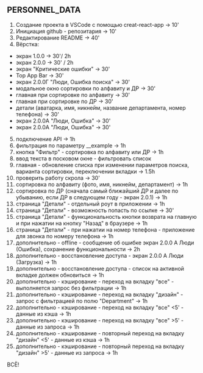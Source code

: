 ﻿## **PERSONNEL_DATA**

1.  Создание проекта в VSCode с помощью creat-react-app -> 10'
2.  Инициация github - репозитария -> 10'
3.  Редактирование README -> 40'
4.  Вёрстка:

- экран 1.0.0 -> 30'/ 2h
- экран 2.0.0 -> 30' / 2h
- экран "Критические ошибки" -> 30'
- Top App Bar -> 30'
- экран 2.0.0Г "Люди, Ошибка поиска" -> 30'
- модальное окно сортировки по алфавиту и ДР -> 30'
- главная при сортировке по алфавиту -> 30'
- главная при сортировке по ДР -> 30'
- детали (аватарка, имя, никнейм, название департамента, номер телефона) -> 30'
- экран 2.0.0А "Люди, Ошибка" -> 30'
- экран 2.0.0А "Люди, Ошибка" -> 30'

5.  подключение API -> 1h
6.  фильтрация по параметру \_\_example -> 1h
7.  кнопка "Фильтр" - сортировка по алфавиту или ДР -> 1h
8.  ввод текста в посковом окне - фильтровать список
9.  главная - обновление списка при изменении параметров поиска, варианта сортировки, переключении вкладки -> 1.5h
10. проверить работу скрола -> 30'
11. сортировка по алфавиту (фото, имя, никнейм, департамент) -> 1h
12. сортировка по ДР (сначала самый ближайший ДР и далее по убыванию, если ДР в следующем году - экран 2.0.1) -> 1h
13. страница "Детали" - отдельный роут в приложении -> 1h
14. страница "Детали" - возможность попасть по ссылке -> 30'
15. cтраница "Детали" - функциональность кнопки возврата на главную и при нажатии на кнопку "Назад" в браузере -> 1h
16. cтраница "Детали" - при нажатии на номер телефона - приложение
    для звонка по номеру телефона -> 1h
17. дополнительно - offline - сообщение об ошибке экран 2.0.0 А Люди (Ошибка), сохранение функциональности -> 2h
18. дополнительно - восстановление доступа - экран 2.0.0 А Люди (Загрузка) -> 1h
19. дополнительно - восстановление доступа - список на активной вкладке должен обновиться -> 1h
20. дополнительно - кэширование - переход на вкладку "все" - выполняется запрос без фильтрации -> 1h
21. дополнительно - кэширование - переход на вкладку "дизайн" - запрос с фильтрацией по полю "Department" -> 1h
22. дополнительно - кэширование - переход на вкладку "все" <5' - данные из кэша -> 1h
23. дополнительно - кэширование - переход на вкладку "все" >5' - данные из запроса -> 1h
24. дополнительно - кэширование - повторный переход на вкладку "дизайн" <5' - данные из кэша -> 1h
25. дополнительно - кэширование - повторный переход на вкладку "дизайн" >5' - данные из запроса -> 1h

ВСЁ!
